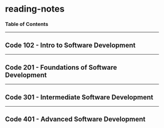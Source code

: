 # reading-notes

### Table of Contents
---
## Code 102 - Intro to Software Development
---
## Code 201 - Foundations of Software Development
---
## Code 301 - Intermediate Software Development
---
## Code 401 - Advanced Software Development
